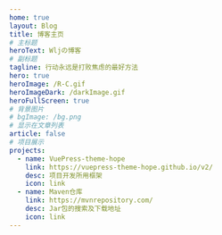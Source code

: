 ```yaml
---
home: true
layout: Blog
title: 博客主页
# 主标题
heroText: Wljの博客
# 副标题
tagline: 行动永远是打败焦虑的最好方法
hero: true
heroImage: /R-C.gif
heroImageDark: /darkImage.gif
heroFullScreen: true
# 背景图片
# bgImage: /bg.png
# 显示在文章列表
article: false
# 项目展示
projects:
  - name: VuePress-theme-hope
    link: https://vuepress-theme-hope.github.io/v2/
    desc: 项目开发所用框架
    icon: link
  - name: Maven仓库
    link: https://mvnrepository.com/
    desc: Jar包的搜索及下载地址
    icon: link
---
```

